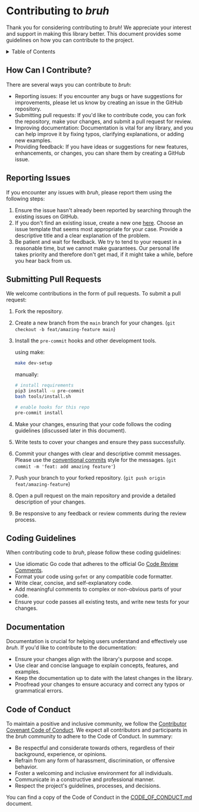 # Contributing to _bruh_

Thank you for considering contributing to _bruh_! We appreciate your interest and support in making this library better. This document provides some guidelines on how you can contribute to the project.

<details>
  <summary>Table of Contents</summary>

- [How Can I Contribute?](#how-can-i-contribute)
- [Reporting Issues](#reporting-issues)
- [Submitting Pull Requests](#submitting-pull-requests)
- [Coding Guidelines](#coding-guidelines)
- [Documentation](#documentation)
- [Code of Conduct](#code-of-conduct)

</details>



## How Can I Contribute?

There are several ways you can contribute to _bruh_:

- Reporting issues: If you encounter any bugs or have suggestions for improvements, please let us know by creating an issue in the GitHub repository.
- Submitting pull requests: If you'd like to contribute code, you can fork the repository, make your changes, and submit a pull request for review.
- Improving documentation: Documentation is vital for any library, and you can help improve it by fixing typos, clarifying explanations, or adding new examples.
- Providing feedback: If you have ideas or suggestions for new features, enhancements, or changes, you can share them by creating a GitHub issue.

## Reporting Issues

If you encounter any issues with _bruh_, please report them using the following steps:

1. Ensure the issue hasn't already been reported by searching through the existing issues on GitHub.
2. If you don't find an existing issue, create a new one [here](https://github.com/aisbergg/go-bruh/issues/new/choose). Choose an issue template that seems most appropriate for your case. Provide a descriptive title and a clear explanation of the problem.
3. Be patient and wait for feedback. We try to tend to your request in a reasonable time, but we cannot make guarantees. Our personal life takes priority and therefore don't get mad, if it might take a while, before you hear back from us.

## Submitting Pull Requests

We welcome contributions in the form of pull requests. To submit a pull request:

1. Fork the repository.
2. Create a new branch from the `main` branch for your changes. (`git checkout -b feat/amazing-feature main`)
2. Install the `pre-commit` hooks and other development tools.

    using make:
    ```sh
    make dev-setup
    ```

    manually:
    ```sh
    # install requirements
    pip3 install -u pre-commit
    bash tools/install.sh

    # enable hooks for this repo
    pre-commit install
    ```
3. Make your changes, ensuring that your code follows the coding guidelines (discussed later in this document).
4. Write tests to cover your changes and ensure they pass successfully.
5. Commit your changes with clear and descriptive commit messages. Please use the [conventional commits](https://www.conventionalcommits.org/en/v1.0.0/) style for the messages. (`git commit -m 'feat: add amazing feature'`)
6. Push your branch to your forked repository. (`git push origin feat/amazing-feature`)
7. Open a pull request on the main repository and provide a detailed description of your changes.
8. Be responsive to any feedback or review comments during the review process.

## Coding Guidelines

When contributing code to _bruh_, please follow these coding guidelines:

- Use idiomatic Go code that adheres to the official Go [Code Review Comments](https://github.com/golang/go/wiki/CodeReviewComments).
- Format your code using `gofmt` or any compatible code formatter.
- Write clear, concise, and self-explanatory code.
- Add meaningful comments to complex or non-obvious parts of your code.
- Ensure your code passes all existing tests, and write new tests for your changes.

## Documentation

Documentation is crucial for helping users understand and effectively use _bruh_. If you'd like to contribute to the documentation:

- Ensure your changes align with the library's purpose and scope.
- Use clear and concise language to explain concepts, features, and examples.
- Keep the documentation up to date with the latest changes in the library.
- Proofread your changes to ensure accuracy and correct any typos or grammatical errors.

## Code of Conduct

To maintain a positive and inclusive community, we follow the [Contributor Covenant Code of Conduct](https://www.contributor-covenant.org). We expect all contributors and participants in the _bruh_ community to adhere to the Code of Conduct. In summary:

- Be respectful and considerate towards others, regardless of their background, experience, or opinions.
- Refrain from any form of harassment, discrimination, or offensive behavior.
- Foster a welcoming and inclusive environment for all individuals.
- Communicate in a constructive and professional manner.
- Respect the project's guidelines, processes, and decisions.

You can find a copy of the Code of Conduct in the [CODE_OF_CONDUCT.md](CODE_OF_CONDUCT.md) document.
